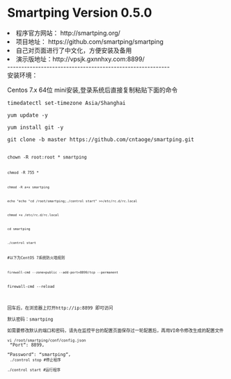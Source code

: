 # Smartping Version 0.5.0
<li>程序官方网站： http://smartping.org/</li>
<li>项目地址： https://github.com/smartping/smartping</li></li>
<li>自己对页面进行了中文化，方便安装及备用</li>
<li>演示版地址：http://vpsjk.gxnnhxy.com:8899/</li>
----------------------------------------------------------
<br>安装环境：</br>
<p>Centos 7.x 64位 mini安装,登录系统后直接复制粘贴下面的命令</br>
<p><code>timedatectl set-timezone Asia/Shanghai</code><code></code></br>
<p><code>yum update -y</code></br>
<p><code>yum install git -y</code></br>
<p><code>git clone -b master https://github.com/cntaoge/smartping.git</br>
<p><code>chown -R root:root * smartping</br>
<p><code>chmod -R 755 *</br>
<p><code>chmod -R a+x smartping</br>
<p><code>echo "echo "cd /root/smartping;./control start" >>/etc/rc.d/rc.local</br>
<p><code>chmod +x /etc/rc.d/rc.local</br>
<p><code>cd smartping</br>
<p><code>./control start</br>
<p>#以下为CentOS 7系统防火墙规则</br>
<p><code>firewall-cmd --zone=public --add-port=8899/tcp --permanent</br>
<p>firewall-cmd --reload</code></br>

回车后，在浏览器上打开http://ip:8899 即可访问</br>
默认密码：smartping</br>
如需要修改默认的端口和密码，请先在监控平台的配置页面保存过一轮配置后，再用VI命令修改生成的配置文件</br>
<code>vi /root/smartping/conf/config.json</code></br>
“Port”: 8899,</br>
“Password”: “smartping”,</br>
<code>./control stop #停止程序</code></br>
<code>./control start #运行程序</code></br>
